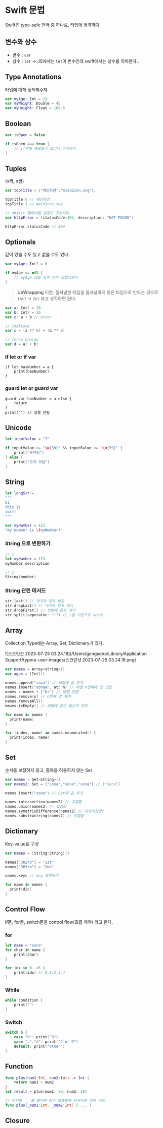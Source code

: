 # Swift 문법

Swift은 type-safe 언어 중 하나로, 타입에 엄격하다

## 변수와 상수

- 변수 : `var`
- 상수 : `let`  -> JS에서는 `let`이 변수인데 swift에서는 상수를 의미한다..

## Type Annotations

타입에 대해 정의해주자. 

```swift
var myAge: Int = 23
var myWeight: Double = 45
var myHeight: Float = 160.5
```

## Boolean

```swift
var isOpen = false

if isOpen === true { 
	// if문에 중괄호가 없다니 신기하다
}
```

## Tuples

(n짝, n쌍)

```swift
var topTitle = ("메인화면","mainIcon.svg");

topTitle.0 // 메인화면
topTitle.1 // mainIcon.svg

// object 형태처럼 설정도 가능하다. 
var httpError = (statusCode:404, description: "NOT FOUND")

httpError.statusCode // 404
```

## Optionals

값이 있을 수도 있고 없을 수도 있다.

```swift
var myAge: Int? = 0

if myAge == nil {
	// myAge 값을 입력 받지 않았나보다
}
```

> **UnWrapping** 이란, 옵셔널한 타입을 옵셔널하지 않은 타입으로 만드는 것으로 `Int?` -> `Int` 라고 생각하면 된다. 

 ```swift
 var a: Int? = 10
 var b: Int? = 20
 var c: a + b // error
 
 // coalesce
 var c = (a ?? 0) + (b ?? 0)
 
 // force unwrap 
 var d = a! + b!
 ```

### if let or if var

```
if let hasNumber = a {
	print(hasNumber)
}
```

### guard let or guard var 

```
guard var hasNumber = a else {
	return
}
print("") // 실행 안됨
```

## Unicode

```swift
let inputValue = "7"

if inputValue >= "\u{30}" && inputBalue <= "\u{39}" {
	print("숫자임")
} else {
	print("숫자 아님")
}
```

## String 

```swift
let longStr = 
"""
hi
this is
swift
"""

var myNumber = 123
"my number is \(myNumber)"
```

### String 으로 변환하기

```swift
// 1
let myNumber = 123 
myNumber.description

// 2
String(number)
```

### String 관련 메서드

```swift
str.last() // 마지막 문자 반환
str.dropLast() // 마지막 문자 제거
str.dropFirst() // 첫번째 문자 제거
str.split(seperator: ":") // :을 기준으로 나누기
```

## Array

Collection Type에는 Array, Set, Dictionary가 있다.

![스크린샷 2023-07-25 03.24.18](/Users/gongsona/Library/Application Support/typora-user-images/스크린샷 2023-07-25 03.24.18.png)

```swift
var names = Array<string>()
var ages = [Int]()

names.append("sona") // 배열에 값 추가 
names.insert("sonaa", at: n) // 배열 n번째에 값 삽입
names = names + ["hi"] // 배열 연결
names.remove(n) // n번째 값 제거
names.removeAll()
nmaes.isEmpty() // 배열에 값이 없는지 여부

for name in names {
  print(name)
}

for (index, name) in names.enumerated() {
  print(index, name)
}
```

## Set

순서를 보장하지 않고, 중복을 허용하지 않는 Set

```swift
var names = Set<String>()
var names2: Set = ["sona","sona","sona"] // ["sona"]

names.insert("sona") // Set에 값 추가 

names.intersection(names2) // 교집합
names.union(names2) // 합집합
names.symetricDifference(names2) // 대칭차집합?
names.substractring(names2) // 여집합
```

## Dictionary

Key-value로 구성

```swift
var names = [String:String]()

names["302ro"] = "1st"
names["303ro"] = "2nd"

names.keys // key 확인하기

for name in names {
  print(dic)
}
```

## Control Flow 

if문, for문, switch문을 control flow(흐름 제어) 라고 한다.

### for

```swift
let name = "sona"
for char in name {
	print(char)
}

for idx in 0..<5 {
	print(idx) // 0,1,2,3,4
}
```

### While

```swift
while condition {
	print("")
}
```

### Switch

```swift
switch b {
	case "b": print("B")
	case "c","d": print("C or D")
	default: print("other")
}
```

## Function

```swift
func plus(num1:Int, num2:Int) -> Int {
	return num1 + num2
}
let result = plus(num1: 50, num2: 10)

// 인자에 `_`를 붙이면 함수 호출할때 인자이름 생략 가능 
func plus(_num1:Int, _num2:Int) { ... } 
```

## Closure

